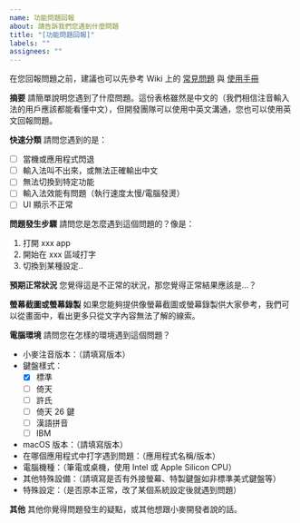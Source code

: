 ```yaml
---
name: 功能問題回報
about: 請告訴我們您遇到什麼問題
title: "[功能問題回報]"
labels: ""
assignees: ""
---
```


在您回報問題之前，建議也可以先參考 Wiki 上的 [常見問題](https://github.com/openvanilla/McBopomofo/wiki/%E5%B8%B8%E8%A6%8B%E5%95%8F%E9%A1%8C) 與 [使用手冊](https://github.com/openvanilla/McBopomofo/wiki/%E4%BD%BF%E7%94%A8%E6%89%8B%E5%86%8A)

**摘要**
請簡單說明您遇到了什麼問題。這份表格雖然是中文的（我們相信注音輸入法的用戶應該都能看懂中文），但開發團隊可以使用中英文溝通，您也可以使用英文回報問題。

**快速分類**
請問您遇到的是：

- [ ] 當機或應用程式閃退
- [ ] 輸入法叫不出來，或無法正確輸出中文
- [ ] 無法切換到特定功能
- [ ] 輸入法效能有問題（執行速度太慢/電腦發燙）
- [ ] UI 顯示不正常

**問題發生步驟**
請問您是怎麼遇到這個問題的？像是：

1. 打開 xxx app
2. 開始在 xxx 區域打字
3. 切換到某種設定..

**預期正常狀況**
您覺得這是不正常的狀況，那您覺得正常結果應該是…？

**螢幕截圖或螢幕錄製**
如果您能夠提供像螢幕截圖或螢幕錄製供大家參考，我們可以從畫面中，看出更多只從文字內容無法了解的線索。

**電腦環境**
請問您在怎樣的環境遇到這個問題？

- 小麥注音版本：（請填寫版本）
- 鍵盤樣式：
  - [x] 標準
  - [ ] 倚天
  - [ ] 許氏
  - [ ] 倚天 26 鍵
  - [ ] 漢語拼音
  - [ ] IBM
- macOS 版本：（請填寫版本）
- 在哪個應用程式中打字遇到問題：（應用程式名稱/版本）
- 電腦機種：（筆電或桌機，使用 Intel 或 Apple Silicon CPU）
- 其他特殊設備：（請填寫是否有外接螢幕、特製鍵盤如非標準美式鍵盤等）
- 特殊設定：（是否原本正常，改了某個系統設定後就遇到問題）

**其他**
其他你覺得問題發生的疑點，或其他想跟小麥開發者說的話。
